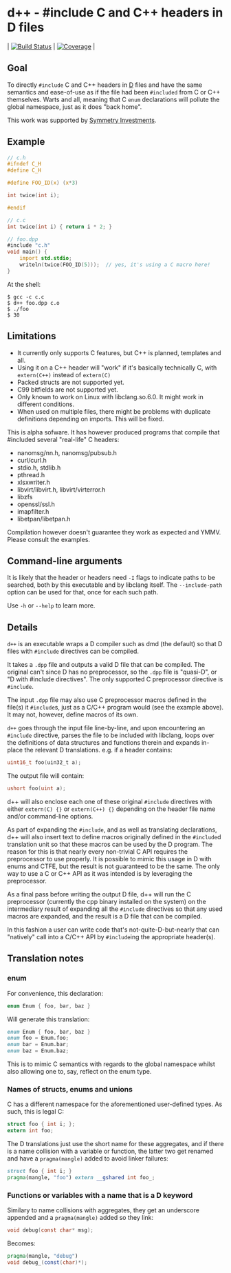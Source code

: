 d++ - #include C and C++ headers in D files
====================================================

| [![Build Status](https://travis-ci.org/atilaneves/dpp.png?branch=master)](https://travis-ci.org/atilaneves/dpp) | [![Coverage](https://codecov.io/gh/atilaneves/dpp/branch/master/graph/badge.svg)](https://codecov.io/gh/atilaneves/dpp) |


Goal
----

To directly `#include` C and C++ headers in [D](https://dlang.org) files and have the same semantics and ease-of-use
as if the file had been `#included` from C or C++ themselves. Warts and all, meaning that C `enum` declarations
will pollute the global namespace, just as it does "back home".

This work was supported by [Symmetry Investments](http://symmetryinvestments.com/).

Example
-------

```c
// c.h
#ifndef C_H
#define C_H

#define FOO_ID(x) (x*3)

int twice(int i);

#endif
```

```c
// c.c
int twice(int i) { return i * 2; }
```

```d
// foo.dpp
#include "c.h"
void main() {
    import std.stdio;
    writeln(twice(FOO_ID(5)));  // yes, it's using a C macro here!
}
```

At the shell:

```
$ gcc -c c.c
$ d++ foo.dpp c.o
$ ./foo
$ 30
```


Limitations
-----------

* It currently only supports C features, but C++ is planned, templates and all.
* Using it on a C++ header will "work" if it's basically technically C, with `extern(C++)` instead of `extern(C)`
* Packed structs are not supported yet.
* C99 bitfields are not supported yet.
* Only known to work on Linux with libclang.so.6.0. It might work in different conditions.
* When used on multiple files, there might be problems with duplicate definitions depending on imports. This will be fixed.

This is alpha sofware. It has however produced programs that compile that #included several "real-life" C headers:

* nanomsg/nn.h, nanomsg/pubsub.h
* curl/curl.h
* stdio.h, stdlib.h
* pthread.h
* xlsxwriter.h
* libvirt/libvirt.h, libvirt/virterror.h
* libzfs
* openssl/ssl.h
* imapfilter.h
* libetpan/libetpan.h

Compilation however doesn't guarantee they work as expected and YMMV. Please consult the examples.


Command-line arguments
----------------------

It is likely that the header or headers need `-I` flags to indicate paths to be searched,
both by this executable and by libclang itself. The `--include-path` option can be
used for that, once for each such path.

Use `-h` or `--help` to learn more.


Details
-------

`d++` is an executable wraps a D compiler such as dmd (the default) so that D files with `#include`
directives can be compiled.

It takes a `.dpp` file and outputs a valid D file that can be compiled. The original can't since D
has no preprocessor, so the `.dpp` file is "quasi-D", or "D with #include directives".
The only supported C preprocessor directive is `#include`.

The input `.dpp` file may also use C preprocessor macros defined in the file(s) it `#include`s, just as a C/C++
program would (see the example above). It may not, however, define macros of its own.

`d++` goes through the input file line-by-line, and upon encountering an `#include` directive, parses
the file to be included with libclang, loops over the definitions of data structures and functions
therein and expands in-place the relevant D translations. e.g. if a header contains:

```c
uint16_t foo(uin32_t a);
```

The output file will contain:

```d
ushort foo(uint a);
```

d++ will also enclose each one of these original `#include` directives with either
`extern(C) {}` or `extern(C++) {}` depending on the header file name and/or command-line options.

As part of expanding the `#include`, and as well as translating declarations, d++ will also
insert text to define macros originally defined in the `#include`d translation unit so that these
macros can be used by the D program. The reason for this is that nearly every non-trivial
C API requires the preprocessor to use properly. It is possible to mimic this usage in D
with enums and CTFE, but the result is not guaranteed to be the same. The only way to use a
C or C++ API as it was intended is by leveraging the preprocessor.

As a final pass before writing the output D file, d++ will run the C
preprocessor (currently the cpp binary installed on the system) on the
intermediary result of expanding all the `#include` directives so that
any used macros are expanded, and the result is a D file that can be compiled.

In this fashion a user can write code that's not-quite-D-but-nearly that can "natively"
call into a C/C++ API by `#include`ing the appropriate header(s).


Translation notes
----------------

### enum

For convenience, this declaration:

```c
enum Enum { foo, bar, baz }
```

Will generate this translation:

```d
enum Enum { foo, bar, baz }
enum foo = Enum.foo;
enum bar = Enum.bar;
enum baz = Enum.baz;
```

This is to mimic C semantics with regards to the global namespace whilst also allowing
one to, say, reflect on the enum type.


### Names of structs, enums and unions

C has a different namespace for the aforementioned user-defined types. As such, this is legal C:

```c
struct foo { int i; };
extern int foo;
```

The D translations just use the short name for these aggregates, and if there is a name collision
with a variable or function, the latter two get renamed and have a `pragma(mangle)` added to
avoid linker failures:


```d
struct foo { int i; }
pragma(mangle, "foo") extern __gshared int foo_;
```

### Functions or variables with a name that is a D keyword

Similary to name collisions with aggregates, they get an underscore
appended and a `pragma(mangle)` added so they link:

```c
void debug(const char* msg);
```

Becomes:


```d
pragma(mangle, "debug")
void debug_(const(char)*);
```
